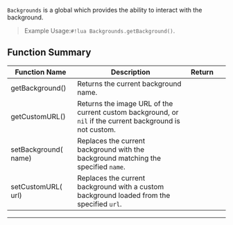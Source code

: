 `Backgrounds` is a global which provides the ability to interact with the background.

> Example Usage:`#!lua Backgrounds.getBackground()`.

## Function Summary

Function Name | Description | Return | &nbsp;
-- | -- | -- | --:
getBackground() | Returns the current background name. | [<span class="ret str"></span>](types.md) | &nbsp;
getCustomURL() | Returns the image URL of the current custom background, or `nil` if the current background is not custom. | [<span class="ret str"></span>](types.md) | &nbsp;
setBackground([<span class="tag str"></span>](types.md) name) | Replaces the current background with the background matching the specified `name`. | [<span class="ret boo"></span>](types.md) | &nbsp;
setCustomURL([<span class="tag str"></span>](types.md) url) | Replaces the current background with a custom background loaded from the specified `url`. | [<span class="ret boo"></span>](types.md) | &nbsp;

---
